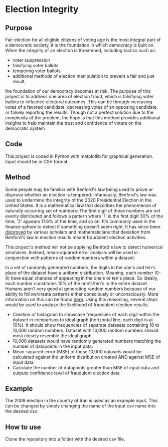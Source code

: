 # Election Integrity

## Purpose

Fair election for all eligible citizens of voting age is the most integral part of a democratic society, it is the foundation in which democracy is bulit on. When the integrity of an election is threatened, including tactics such as:
- voter suppression
- falsifying voter ballots
- tempering voter ballots
- additional methods of election manipulation to prevent a fair and just result,

the foundation of our democracy becomes at risk. The purpose of this project is to address one area of election fraud, which is falsifying voter ballots to influence electoral outcomes. This can be through increasing votes of a favored candidate, decreasing votes of an opposing candidate, or falsely reporting the results. Though not a perfect solution due to the complexity of the problem, the hope is that this method provides additional insights to help maintain the trust and confidence of voters on the democratic system 

## Code 

This project is coded in Python with matplotlib for graphical generation.
Input should be in CSV format

## Method 

Some people may be familiar with Benford's law being used to prove or disprove whether an election is tempered. Infamously, Benford's law was used to undermine the integrity of the 2020 Presidential Election in the United States. It is a mathematical law that describes the phenomenon of naturally occurring set of numbers: The first digit of these numbers are not evenly distributed and follows a pattern where '1' is the first digit 30% of the time, '2' appears 17.6% of the time, and so on. It's commonly used in the finance sphere to detect if something doesn't seem right. It has since been [disproved](https://www.reuters.com/article/uk-factcheck-benford/fact-check-deviation-from-benfords-law-does-not-prove-election-fraud-idUSKBN27Q3AI) by various scholars and mathematicians that deviation from Benford's law in election results meant fraudulent election activities.

This project's method will not be applying Benford's law to detect numerical anomalies. Instead, mean-squared-error analysis will be used in conjunction with patterns of random numbers within a dataset.

In a set of randomly generated numbers, the digits in the one's and ten's place of the dataset have a uniform distribution. Meaning, each number (0-9) have equal chances of appearing in the one's or ten's place. So ideally, each number constitutes 10% of the one's/ten's in the entire dataset. Humans aren't very good at generating random numbers because of our ability to follow/create patterns either consciously or unconsciously. More information on this can be found [here](https://www.random.org/analysis/). Using this reasoning, several steps would be used to analyze the likelihood of fraudulent election results.

- Creation of histogram to showcase frequencies of each digit within the dataset in comparison to ideal graph (horizontal line, each digit is at 10%). It should show frequencies of separate datasets containing 10 to 10,000 random numbers. Dataset with 10,000 random numbers should most closely resemble the ideal graph.
- 10,000 datasets would have randomly generated numbers matching the number of datapoints in the input data.
- Mean-squared-error (MSE) of these 10,000 datasets would be calculated against the uniform distribution created AND against MSE of input data.
- Calculate the number of datapoints greater than MSE of input data and outputs confidence level of fraudulent election data

## Example 

The 2009 election in the country of Iran is used as an example input. This can be changed by simply changing the name of the input csv name into the desired csv. 

## How to use 

Clone the repository into a folder with the desired csv file.
